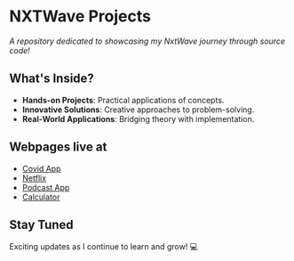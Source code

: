 # NXTWave Projects  

*A repository dedicated to showcasing my NxtWave journey through source code!*  

## What's Inside?  
-  **Hands-on Projects**: Practical applications of concepts.  
-  **Innovative Solutions**: Creative approaches to problem-solving. 
-  **Real-World Applications**: Bridging theory with implementation.


## Webpages live at 
- [Covid App](https://covidappui.ccbp.tech/)  
- [Netflix](https://akarthikgoud.ccbp.tech/)  
- [Podcast App](https://akarthikpodcast.ccbp.tech/)  
- [Calculator](https://ioscalculator.ccbp.tech/)

## Stay Tuned  
Exciting updates as I continue to learn and grow! 💻  
